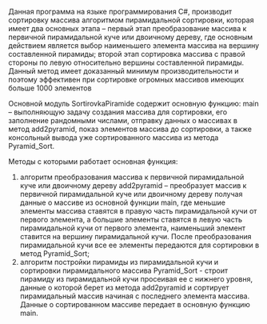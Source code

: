 ﻿Данная программа на языке программирования C#, 
производит сортировку массива алгоритмом пирамидальной сортировки, 
которая имеет два основных этапа – первый этап преобразование массива к первичной пирамидальной куче или двоичному дереву, 
где основным действием является выбор наименьшего элемента массива на вершину составленной пирамиды; 
второй этап сортировка массива с правой стороны по левую относительно вершины составленной пирамиды. 
Данный метод имеет доказанный минимум производительности и 
поэтому эффективен при сортировке огромных массивов имеющих больше 1000 элементов
 
Основной модуль SortirovkaPiramide содержит основную функцию: 
main – выполняющую задачу создания массива для сортировки, его заполнение рандомными числами, 
отправку данных о массивах в метод add2pyramid, показ элементов массива до сортировки, 
а также консольный вывода уже сортированного массива из метода Pyramid_Sort.

Методы с которыми работает основная функция:
1)	алгоритм преобразования массива к первичной пирамидальной куче или двоичному дереву 
add2pyramid – преобразует массив к первичной пирамидальной куче или двоичному дереву получая данные о 
массиве из основной функции main, где меньшие элементы массива ставятся в правую часть пирамидальной кучи 
от первого элемента, а большие элементы ставятся в левую часть пирамидальной кучи от первого элемента, 
наименьший элемент ставится на вершину пирамидальной кучи. 
После преобразования пирамидальной кучи все ее элементы передаются для сортировки в метод Pyramid_Sort;
2)	алгоритм постройки пирамиды из пирамидальной кучи и сортировки пирамидального массива 
Pyramid_Sort - строит пирамиду из пирамидальной кучи просеивая ее с нижнего уровня, 
данные о которой берет из метода add2pyramid и сортирует пирамидальный массив начиная с последнего элемента массива. 
Данные о сортированном массиве передает в основную функцию main.

